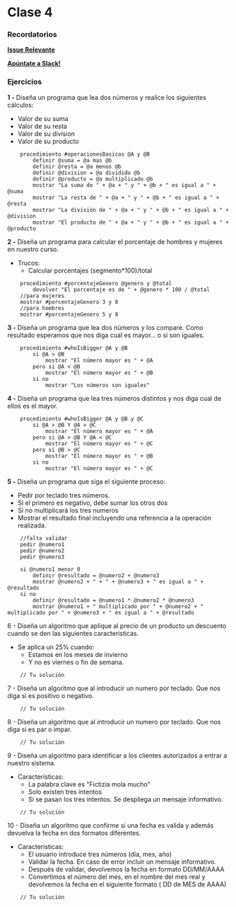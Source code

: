# Clase 4

### Recordatorios

**[Issue Relevante](https://github.com/Fictizia/Master-en-programacion-de-aplicaciones-con-JavaScript-y-Node.js_ed1/issues/5)**

**[Apúntate a Slack!](https://github.com/Fictizia/Master-en-programacion-de-aplicaciones-con-JavaScript-y-Node.js_ed1/issues/1)**

### Ejercicios

**1 -** Diseña un programa que lea dos números y realice los siguientes cálculos:
- Valor de su suma
- Valor de su resta
- Valor de su division
- Valor de su producto
```
    procedimiento #operacionesBasicas @A y @B
    	definir @suma = @a mas @b
        definir @resta = @a menos @b
        definir @division = @a dividido @b
        definir @producto = @a multiplicado @b
        mostrar "La suma de " + @a + " y " + @b + " es igual a " + @suma
    	mostrar "La resta de " + @a + " y " + @b + " es igual a " + @resta
    	mostrar "La división de " + @a + " y " + @b + " es igual a " + @division
    	mostrar "El producto de " + @a + " y " + @b + " es igual a " + @producto

```

**2 -** Diseña un programa para calcular el porcentaje de hombres y mujeres en nuestro curso.
- Trucos:
	- Calcular porcentajes (segmento*100)/total
```
    procedimiento #porcentajeGenero @genero y @total
    	devolver "El porcentaje es de " + @genero * 100 / @total
    //para mujeres
    mostrar #porcentajeGenero 3 y 8
    //para hombres
    mostrar #porcentajeGenero 5 y 8
```

**3 -** Diseña un programa que lea dos números y los compare. Como resultado esperamos que nos diga cual es mayor... o si son iguales.
```
    procedimiento #whoIsBigger @A y @B
    	si @A > @B
    		mostrar "El número mayor es " + @A
    	pero si @A < @B
    		mostrar "El número mayor es " + @B
    	si no
    		mostrar "Los números son iguales"
```

**4 -** Diseña un programa que lea tres números distintos y nos diga cual de ellos es el mayor.
```
    procedimiento #whoIsBigger @A y @B y @C
    	si @A > @B Y @A > @C
    		mostrar "El número mayor es " + @A
    	pero si @A > @B Y @A < @C
    		mostrar "El número mayor es " + @C
    	pero si @B > @C
    		mostrar "El número mayor es " + @B
    	si no
    		mostrar "El número mayor es " + @C
```

**5 -** Diseña un programa que siga el siguiente proceso:
- Pedir por teclado tres números.
- Si el primero es negativo, debe sumar los otros dos
- Si no multiplicará los tres numeros
- Mostrar el resultado final incluyendo una referencia a la operación realizada.
```
    //falta validar
    pedir @numero1
    pedir @numero2
    pedir @numero3

    si @numero1 menor 0
    	definir @resultado = @numero2 + @numero3
    	mostrar @numero2 + " + " + @numero3 + " es igual a " + @resultado
    si no
    	definir @resultado = @numero1 * @numero2 * @numero3
    	mostrar @numero1 + " multiplicado por " + @numero2 + " multiplicado por " + @numero3 + " es igual a " + @resultado
```

6 - Diseña un algoritmo que aplique al precio de un producto un descuento cuando se den las siguientes caracteristicas.
- Se aplica un 25% cuando:
	- Estamos en los meses de invierno
	- Y no es viernes o fin de semana.
```
    // Tu solución
```

7 - Diseña un algoritmo que al introducir un numero por teclado. Que nos diga si es positivo o negativo.
```
    // Tu solución
```

8 - Diseña un algoritmo que al  introducir un numero por teclado. Que nos diga si es par o impar.
```
    // Tu solución
```

9 -  Diseña un algoritmo para identificar a los clientes autorizados a entrar a nuestro sistema.
- Características:
	- La palabra clave es "Fictizia mola mucho"
	- Solo existen tres intentos
	- Si se pasan los tres intentos. Se despliega un mensaje informativo.
```
    // Tu solución
```

10 - Diseña un algoritmo que confirme si una fecha es valida y además devuelva la fecha en dos formatos diferentes.
- Características:
	- El usuario introduce tres números (día, mes, año)
	- Validar la fecha. En caso de error incluir un mensaje informativo.
	- Después de validar, devolvemos la fecha en formato DD/MM/AAAA
	- Convertimos el número del mes, en el nombre del mes real y devolvemos la fecha en el siguiente formato ( DD de MES de AAAA)
```
    // Tu solución
```
